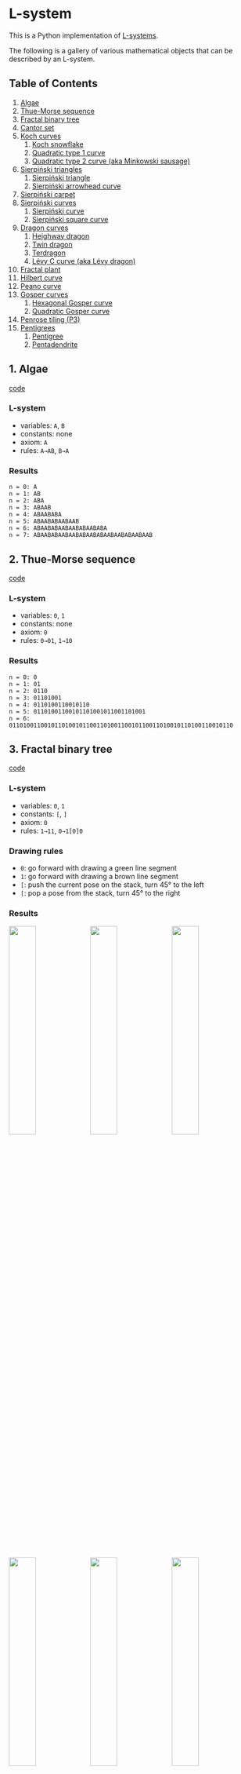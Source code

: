 # L-system

This is a Python implementation of [L-systems](https://en.wikipedia.org/wiki/L-system).

The following is a gallery of various mathematical objects that can be described by an L-system.

## Table of Contents
1. [Algae](#1-algae)
1. [Thue-Morse sequence](#2-thue-morse-sequence)
1. [Fractal binary tree](#3-fractal-binary-tree)
1. [Cantor set](#4-cantor-set)
1. [Koch curves](#5-koch-curves)
    1. [Koch snowflake](#5-1-koch-snowflake)
    1. [Quadratic type 1 curve](#5-2-quadratic-type-1-curve)
    1. [Quadratic type 2 curve (aka Minkowski sausage)](#5-3-quadratic-type-2-curve)
1. [Sierpiński triangles](#6-sierpiński-triangles)
    1. [Sierpiński triangle](#6-1-sierpiński-triangle)
    1. [Sierpiński arrowhead curve](#6-2-sierpiński-arrowhead-curve)
1. [Sierpiński carpet](#7-sierpiński-carpet)
1. [Sierpiński curves](#8-sierpiński-curves)
    1. [Sierpiński curve](#8-1-sierpiński-curve)
    1. [Sierpiński square curve](#8-2-sierpiński-square-curve)
1. [Dragon curves](#9-dragon-curves)
    1. [Heighway dragon](#9-1-heighway-dragon)
    1. [Twin dragon](#9-2-twin-dragon)
    1. [Terdragon](#9-3-terdragon)
    1. [Lévy C curve (aka Lévy dragon)](#9-4-lévy-c-curve-aka-lévy-dragon)
1. [Fractal plant](#10-fractal-plant)
1. [Hilbert curve](#11-hilbert-curve)
1. [Peano curve](#12-peano-curve)
1. [Gosper curves](#13-gosper-curves)
    1. [Hexagonal Gosper curve](#13-1-hexagonal-gosper-curve)
    1. [Quadratic Gosper curve](#13-2-quadratic-gosper-curve)
1. [Penrose tiling (P3)](#14-penrose-tiling-p3)
1. [Pentigrees](#15-pentigrees)
    1. [Pentigree](#15-1-pentigree)
    1. [Pentadendrite](#15-2-pentadendrite)

## 1. Algae
[code](demo/algae.py)

### L-system
- variables: `A`, `B`
- constants: none
- axiom: `A`
- rules: `A→AB`, `B→A`

### Results
```
n = 0: A
n = 1: AB
n = 2: ABA
n = 3: ABAAB
n = 4: ABAABABA
n = 5: ABAABABAABAAB
n = 6: ABAABABAABAABABAABABA
n = 7: ABAABABAABAABABAABABAABAABABAABAAB
```

## 2. Thue-Morse sequence
[code](demo/thue-morse_sequence.py)

### L-system
- variables: `0`, `1`
- constants: none
- axiom: `0`
- rules: `0→01`, `1→10`

### Results
```
n = 0: 0
n = 1: 01
n = 2: 0110
n = 3: 01101001
n = 4: 0110100110010110
n = 5: 01101001100101101001011001101001
n = 6: 0110100110010110100101100110100110010110011010010110100110010110
```

## 3. Fractal binary tree
[code](demo/binary_tree.py)

### L-system
- variables: `0`, `1`
- constants: `[`, `]`
- axiom: `0`
- rules: `1→11`, `0→1[0]0`

### Drawing rules
- `0`: go forward with drawing a green line segment
- `1`: go forward with drawing a brown line segment
- `[`: push the current pose on the stack, turn 45° to the left
- `[`: pop a pose from the stack, turn 45° to the right

### Results
[<img src="resource/binary_tree_0_preview.png" width=33%>](resource/binary_tree_0.svg)[<img src="resource/binary_tree_1_preview.png" width=33%>](resource/binary_tree_1.svg)[<img src="resource/binary_tree_2_preview.png" width=33%>](resource/binary_tree_2.svg)
[<img src="resource/binary_tree_3_preview.png" width=33%>](resource/binary_tree_3.svg)[<img src="resource/binary_tree_4_preview.png" width=33%>](resource/binary_tree_4.svg)[<img src="resource/binary_tree_5_preview.png" width=33%>](resource/binary_tree_5.svg)
[<img src="resource/binary_tree_6_preview.png" width=33%>](resource/binary_tree_6.svg)[<img src="resource/binary_tree_7_preview.png" width=33%>](resource/binary_tree_7.svg)

## 4. Cantor set
[code](demo/cantor_set.py)

### L-system
- variables: `F`, `f`
- constants: none
- axiom: `F`
- rules: `F→FfF`, `f→fff`

### Drawing rules
- `F`: go forward with drawing a line segment
- `f`: go forward without drawing

### Results
[<img src="resource/cantor_set_0_preview.png" width=33%>](resource/cantor_set_0.svg)[<img src="resource/cantor_set_1_preview.png" width=33%>](resource/cantor_set_1.svg)[<img src="resource/cantor_set_2_preview.png" width=33%>](resource/cantor_set_2.svg)
[<img src="resource/cantor_set_3_preview.png" width=33%>](resource/cantor_set_3.svg)[<img src="resource/cantor_set_4_preview.png" width=33%>](resource/cantor_set_4.svg)[<img src="resource/cantor_set_5_preview.png" width=33%>](resource/cantor_set_5.svg)

## 5. Koch curves

### 5-1. Koch snowflake
[code](demo/koch_snowflake.py)
#### L-system
- variables: `F`
- constants: `+`, `-`
- axiom: `F--F--F`
- rules: `F→F+F--F+F`

#### Drawing rules
- `F`: go forward with drawing a line segment
- `+`: turn 60° to the left
- `-`: turn 60° to the right

#### Results
[<img src="resource/koch_snowflake_0_preview.png" width=33%>](resource/koch_snowflake_0.svg)[<img src="resource/koch_snowflake_1_preview.png" width=33%>](resource/koch_snowflake_1.svg)[<img src="resource/koch_snowflake_2_preview.png" width=33%>](resource/koch_snowflake_2.svg)
[<img src="resource/koch_snowflake_3_preview.png" width=33%>](resource/koch_snowflake_3.svg)[<img src="resource/koch_snowflake_4_preview.png" width=33%>](resource/koch_snowflake_4.svg)[<img src="resource/koch_snowflake_5_preview.png" width=33%>](resource/koch_snowflake_5.svg)

### 5-2. Quadratic type 1 curve
[code](demo/koch_quadratic_1.py)
#### L-system
- variables: `F`
- constants: `+`, `-`
- axiom: `F`
- rules: `F→F+F-F-F+F`

#### Drawing rules
- `F`: go forward with drawing a line segment
- `+`: turn 90° to the left
- `-`: turn 90° to the right

#### Results
[<img src="resource/koch_quadratic_1_0_preview.png" width=33%>](resource/koch_quadratic_1_0.svg)[<img src="resource/koch_quadratic_1_1_preview.png" width=33%>](resource/koch_quadratic_1_1.svg)[<img src="resource/koch_quadratic_1_2_preview.png" width=33%>](resource/koch_quadratic_1_2.svg)
[<img src="resource/koch_quadratic_1_3_preview.png" width=33%>](resource/koch_quadratic_1_3.svg)[<img src="resource/koch_quadratic_1_4_preview.png" width=33%>](resource/koch_quadratic_1_4.svg)[<img src="resource/koch_quadratic_1_5_preview.png" width=33%>](resource/koch_quadratic_1_5.svg)

### 5-3. Quadratic type 2 curve (aka Minkowski sausage)
[code](demo/koch_quadratic_2.py)
#### L-system
- variables: `F`
- constants: `+`, `-`
- axiom: `F`
- rules: `F→F+F-F-FF+F+F-F`

#### Drawing rules
- `F`: go forward with drawing a line segment
- `+`: turn 90° to the left
- `-`: turn 90° to the right

#### Results
[<img src="resource/koch_quadratic_2_0_preview.png" width=33%>](resource/koch_quadratic_2_0.svg)[<img src="resource/koch_quadratic_2_1_preview.png" width=33%>](resource/koch_quadratic_2_1.svg)[<img src="resource/koch_quadratic_2_2_preview.png" width=33%>](resource/koch_quadratic_2_2.svg)
[<img src="resource/koch_quadratic_2_3_preview.png" width=33%>](resource/koch_quadratic_2_3.svg)[<img src="resource/koch_quadratic_2_4_preview.png" width=33%>](resource/koch_quadratic_2_4.svg)

## 6. Sierpiński triangles

### 6-1. Sierpiński triangle
[code](demo/sierpinski_triangle.py)

#### L-system
- variables: `F`, `G`
- constants: `+`, `-`
- axiom: `F-G-G`
- rules: `F→F-G+F+G-F`, `G→GG`

#### Drawing rules
- `F`: go forward with drawing a red line segment
- `G`: go forward with drawing a yellow line segment
- `+`: turn 120° to the left
- `-`: turn 120° to the right

#### Results
[<img src="resource/sierpinski_triangle_0_preview.png" width=33%>](resource/sierpinski_triangle_0.svg)[<img src="resource/sierpinski_triangle_1_preview.png" width=33%>](resource/sierpinski_triangle_1.svg)[<img src="resource/sierpinski_triangle_2_preview.png" width=33%>](resource/sierpinski_triangle_2.svg)
[<img src="resource/sierpinski_triangle_3_preview.png" width=33%>](resource/sierpinski_triangle_3.svg)[<img src="resource/sierpinski_triangle_4_preview.png" width=33%>](resource/sierpinski_triangle_4.svg)[<img src="resource/sierpinski_triangle_5_preview.png" width=33%>](resource/sierpinski_triangle_5.svg)

### 6-2. Sierpiński arrowhead curve
[code](demo/sierpinski_arrowhead_curve.py)

#### L-system
- variables: `F`, `G`
- constants: `+`, `-`
- axiom: `F`
- rules: `F→G-F-G`, `G→F+G+F`

#### Drawing rules
- `F`: go forward with drawing a red line segment
- `G`: go forward with drawing a blue line segment
- `+`: turn 60° to the left
- `-`: turn 60° to the right

#### Results
[<img src="resource/sierpinski_arrowhead_curve_0_preview.png" width=33%>](resource/sierpinski_arrowhead_curve_0.svg)[<img src="resource/sierpinski_arrowhead_curve_1_preview.png" width=33%>](resource/sierpinski_arrowhead_curve_1.svg)[<img src="resource/sierpinski_arrowhead_curve_2_preview.png" width=33%>](resource/sierpinski_arrowhead_curve_2.svg)
[<img src="resource/sierpinski_arrowhead_curve_3_preview.png" width=33%>](resource/sierpinski_arrowhead_curve_3.svg)[<img src="resource/sierpinski_arrowhead_curve_4_preview.png" width=33%>](resource/sierpinski_arrowhead_curve_4.svg)[<img src="resource/sierpinski_arrowhead_curve_5_preview.png" width=33%>](resource/sierpinski_arrowhead_curve_5.svg)
[<img src="resource/sierpinski_arrowhead_curve_6_preview.png" width=33%>](resource/sierpinski_arrowhead_curve_6.svg)[<img src="resource/sierpinski_arrowhead_curve_7_preview.png" width=33%>](resource/sierpinski_arrowhead_curve_7.svg)[<img src="resource/sierpinski_arrowhead_curve_8_preview.png" width=33%>](resource/sierpinski_arrowhead_curve_8.svg)

## 7. Sierpiński carpet
[code](demo/sierpinski_carpet.py)

### L-system
- variables: `F`, `f`, `X`
- constants: `+`, `-`
- axiom: `F+F+F+F+X`
- rules: `F→FFF`, `f→fff`, `X→XfXfX+fF++ff-f-fF++ff-f-f-XfFX++ff-f-XfXFX++ff+ff+`

### Drawing rules
- `F`: go forward with drawing a line segment
- `f`: go forward without drawing
- `X`: point a blue dot
- `+`: turn 120° to the left
- `-`: turn 120° to the right

### Results
[<img src="resource/sierpinski_carpet_0_preview.png" width=33%>](resource/sierpinski_carpet_0.svg)[<img src="resource/sierpinski_carpet_1_preview.png" width=33%>](resource/sierpinski_carpet_1.svg)[<img src="resource/sierpinski_carpet_2_preview.png" width=33%>](resource/sierpinski_carpet_2.svg)
[<img src="resource/sierpinski_carpet_3_preview.png" width=33%>](resource/sierpinski_carpet_3.svg)[<img src="resource/sierpinski_carpet_4_preview.png" width=33%>](resource/sierpinski_carpet_4.svg)

## 8. Sierpiński curves

### 8-1. Sierpiński curve
[code](demo/sierpinski_curve.py)

#### L-system
- variables: `X`
- constants: `F`, `+`, `-`
- axiom: `F--XF--F--XF`
- rules: `X→XF+G+XF--F--XF+G+X`

#### Drawing rules
- `X`: do nothing
- `F`: go forward with drawing an orange line segment
- `G`: go forward with drawing a brown line segment
- `+`: turn 45° to the left
- `-`: turn 45° to the right

#### Results
[<img src="resource/sierpinski_curve_0_preview.png" width=33%>](resource/sierpinski_curve_0.svg)[<img src="resource/sierpinski_curve_1_preview.png" width=33%>](resource/sierpinski_curve_1.svg)[<img src="resource/sierpinski_curve_2_preview.png" width=33%>](resource/sierpinski_curve_2.svg)
[<img src="resource/sierpinski_curve_3_preview.png" width=33%>](resource/sierpinski_curve_3.svg)[<img src="resource/sierpinski_curve_4_preview.png" width=33%>](resource/sierpinski_curve_4.svg)[<img src="resource/sierpinski_curve_5_preview.png" width=33%>](resource/sierpinski_curve_5.svg)

### 8-2. Sierpiński square curve
[code](demo/sierpinski_square_curve.py)

#### L-system
- variables: `X`
- constants: `F`, `+`, `-`
- axiom: `F+XF+F+XF`
- rules: `X→XF-F+F-XF+F+XF-F+F-X`

#### Drawing rules
- `X`: do nothing
- `F`: go forward with drawing a line segment
- `+`: turn 90° to the left
- `-`: turn 90° to the right

#### Results
[<img src="resource/sierpinski_square_curve_0_preview.png" width=33%>](resource/sierpinski_square_curve_0.svg)[<img src="resource/sierpinski_square_curve_1_preview.png" width=33%>](resource/sierpinski_square_curve_1.svg)[<img src="resource/sierpinski_square_curve_2_preview.png" width=33%>](resource/sierpinski_square_curve_2.svg)
[<img src="resource/sierpinski_square_curve_3_preview.png" width=33%>](resource/sierpinski_square_curve_3.svg)[<img src="resource/sierpinski_square_curve_4_preview.png" width=33%>](resource/sierpinski_square_curve_4.svg)[<img src="resource/sierpinski_square_curve_5_preview.png" width=33%>](resource/sierpinski_square_curve_5.svg)

## 9. Dragon curves

### 9-1. Heighway dragon
[code](demo/heighway_dragon.py)

#### L-system
- variables: `F`, `G`
- constants: `+`, `-`
- axiom: `F`
- rules: `F→F+G`, `G→F-G`

#### Drawing rules
- `F`: go forward with drawing a red line segment
- `G`: go forward with drawing a green line segment
- `+`: turn 90° to the left
- `-`: turn 90° to the right

#### Results
[<img src="resource/heighway_dragon_0_preview.png" width=33%>](resource/heighway_dragon_0.svg)[<img src="resource/heighway_dragon_1_preview.png" width=33%>](resource/heighway_dragon_1.svg)[<img src="resource/heighway_dragon_2_preview.png" width=33%>](resource/heighway_dragon_2.svg)
[<img src="resource/heighway_dragon_3_preview.png" width=33%>](resource/heighway_dragon_3.svg)[<img src="resource/heighway_dragon_4_preview.png" width=33%>](resource/heighway_dragon_4.svg)[<img src="resource/heighway_dragon_5_preview.png" width=33%>](resource/heighway_dragon_5.svg)
[<img src="resource/heighway_dragon_6_preview.png" width=33%>](resource/heighway_dragon_6.svg)[<img src="resource/heighway_dragon_7_preview.png" width=33%>](resource/heighway_dragon_7.svg)[<img src="resource/heighway_dragon_8_preview.png" width=33%>](resource/heighway_dragon_8.svg)
[<img src="resource/heighway_dragon_9_preview.png" width=33%>](resource/heighway_dragon_9.svg)[<img src="resource/heighway_dragon_10_preview.png" width=33%>](resource/heighway_dragon_10.svg)[<img src="resource/heighway_dragon_11_preview.png" width=33%>](resource/heighway_dragon_11.svg)
[<img src="resource/heighway_dragon_12_preview.png" width=33%>](resource/heighway_dragon_12.svg)[<img src="resource/heighway_dragon_13_preview.png" width=33%>](resource/heighway_dragon_13.svg)

### 9-2. Twin dragon
[code](demo/twin_dragon.py)

#### L-system
- variables: `F`, `G`, `X`, `Y`
- constants: `+`, `-`
- axiom: `F+G+X+Y`
- rules: `F→F+G`, `G→F-G`, `X→X+Y`, `Y→X-Y`

#### Drawing rules
- `F`: go forward with drawing a red line segment
- `G`: go forward with drawing a red line segment
- `X`: go forward with drawing a blue line segment
- `Y`: go forward with drawing a blue line segment
- `+`: turn 90° to the left
- `-`: turn 90° to the right

#### Results
[<img src="resource/twin_dragon_0_preview.png" width=33%>](resource/twin_dragon_0.svg)[<img src="resource/twin_dragon_1_preview.png" width=33%>](resource/twin_dragon_1.svg)[<img src="resource/twin_dragon_2_preview.png" width=33%>](resource/twin_dragon_2.svg)
[<img src="resource/twin_dragon_3_preview.png" width=33%>](resource/twin_dragon_3.svg)[<img src="resource/twin_dragon_4_preview.png" width=33%>](resource/twin_dragon_4.svg)[<img src="resource/twin_dragon_5_preview.png" width=33%>](resource/twin_dragon_5.svg)
[<img src="resource/twin_dragon_6_preview.png" width=33%>](resource/twin_dragon_6.svg)[<img src="resource/twin_dragon_7_preview.png" width=33%>](resource/twin_dragon_7.svg)[<img src="resource/twin_dragon_8_preview.png" width=33%>](resource/twin_dragon_8.svg)
[<img src="resource/twin_dragon_9_preview.png" width=33%>](resource/twin_dragon_9.svg)[<img src="resource/twin_dragon_10_preview.png" width=33%>](resource/twin_dragon_10.svg)[<img src="resource/twin_dragon_11_preview.png" width=33%>](resource/twin_dragon_11.svg)
[<img src="resource/twin_dragon_12_preview.png" width=33%>](resource/twin_dragon_12.svg)

### 9-3. Terdragon
[code](demo/terdragon.py)

#### L-system
- variables: `F`, `G`, `H`
- constants: `+`, `-`
- axiom: `F+G-H`
- rules: `F→F+F-F`, `G→G+G-G`, `H→H+H-H`

#### Drawing rules
- `F`: go forward with drawing a red line segment
- `G`: go forward with drawing a green line segment
- `H`: go forward with drawing a blue line segment
- `+`: turn 120° to the left
- `-`: turn 120° to the right

#### Results
[<img src="resource/terdragon_0_preview.png" width=33%>](resource/terdragon_0.svg)[<img src="resource/terdragon_1_preview.png" width=33%>](resource/terdragon_1.svg)[<img src="resource/terdragon_2_preview.png" width=33%>](resource/terdragon_2.svg)
[<img src="resource/terdragon_3_preview.png" width=33%>](resource/terdragon_3.svg)[<img src="resource/terdragon_4_preview.png" width=33%>](resource/terdragon_4.svg)[<img src="resource/terdragon_5_preview.png" width=33%>](resource/terdragon_5.svg)
[<img src="resource/terdragon_6_preview.png" width=33%>](resource/terdragon_6.svg)[<img src="resource/terdragon_7_preview.png" width=33%>](resource/terdragon_7.svg)

### 9-4. Lévy C curve (aka Lévy dragon)
[code](demo/levy_c_curve.py)

#### L-system
- variables: `F`
- constants: `+`, `-`
- axiom: `F`
- rules: `F→+F--F+`

#### Drawing rules
- `F`: go forward with drawing a line segment
- `+`: turn 45° to the left
- `-`: turn 45° to the right

#### Results
[<img src="resource/levy_c_curve_0_preview.png" width=33%>](resource/levy_c_curve_0.svg)[<img src="resource/levy_c_curve_1_preview.png" width=33%>](resource/levy_c_curve_1.svg)[<img src="resource/levy_c_curve_2_preview.png" width=33%>](resource/levy_c_curve_2.svg)
[<img src="resource/levy_c_curve_3_preview.png" width=33%>](resource/levy_c_curve_3.svg)[<img src="resource/levy_c_curve_4_preview.png" width=33%>](resource/levy_c_curve_4.svg)[<img src="resource/levy_c_curve_5_preview.png" width=33%>](resource/levy_c_curve_5.svg)
[<img src="resource/levy_c_curve_6_preview.png" width=33%>](resource/levy_c_curve_6.svg)[<img src="resource/levy_c_curve_7_preview.png" width=33%>](resource/levy_c_curve_7.svg)[<img src="resource/levy_c_curve_8_preview.png" width=33%>](resource/levy_c_curve_8.svg)
[<img src="resource/levy_c_curve_9_preview.png" width=33%>](resource/levy_c_curve_9.svg)[<img src="resource/levy_c_curve_10_preview.png" width=33%>](resource/levy_c_curve_10.svg)[<img src="resource/levy_c_curve_11_preview.png" width=33%>](resource/levy_c_curve_11.svg)
[<img src="resource/levy_c_curve_12_preview.png" width=33%>](resource/levy_c_curve_12.svg)[<img src="resource/levy_c_curve_13_preview.png" width=33%>](resource/levy_c_curve_13.svg)

## 10. Fractal plant
[code](demo/fractal_plant.py)

### L-system
- variables: `F`, `X`
- constants: `+`, `-`, `[`, `]`
- axiom: `X`
- rules: `F→FF`, `X→F+[[X]-X]-F[-FX]+X`

### Drawing rules
- `F`: go forward with drawing a line segment
- `X`: do nothing
- `+`: turn 25° to the left
- `-`: turn 25° to the right
- `[`: push the current pose on the stack
- `]`: pop a pose from the stack

### Results
[<img src="resource/fractal_plant_0_preview.png" width=33%>](resource/fractal_plant_0.svg)[<img src="resource/fractal_plant_1_preview.png" width=33%>](resource/fractal_plant_1.svg)[<img src="resource/fractal_plant_2_preview.png" width=33%>](resource/fractal_plant_2.svg)
[<img src="resource/fractal_plant_3_preview.png" width=33%>](resource/fractal_plant_3.svg)[<img src="resource/fractal_plant_4_preview.png" width=33%>](resource/fractal_plant_4.svg)[<img src="resource/fractal_plant_5_preview.png" width=33%>](resource/fractal_plant_5.svg)
[<img src="resource/fractal_plant_6_preview.png" width=33%>](resource/fractal_plant_6.svg)[<img src="resource/fractal_plant_7_preview.png" width=33%>](resource/fractal_plant_7.svg)

## 11. Hilbert curve
[code](demo/hilbert_curve.py)

### L-system
- variables: `X`, `Y`
- constants: `F`, `+`, `-`
- axiom: `X`
- rules: `X→+YF-XFX-FY+`, `Y→-XF+YFY+FX-`

### Drawing rules
- `F`: go forward with drawing a line segment
- `X`: do nothing
- `Y`: do nothing
- `+`: turn 90° to the left
- `-`: turn 90° to the right

### Results
[<img src="resource/hilbert_curve_0_preview.png" width=33%>](resource/hilbert_curve_0.svg)[<img src="resource/hilbert_curve_1_preview.png" width=33%>](resource/hilbert_curve_1.svg)[<img src="resource/hilbert_curve_2_preview.png" width=33%>](resource/hilbert_curve_2.svg)
[<img src="resource/hilbert_curve_3_preview.png" width=33%>](resource/hilbert_curve_3.svg)[<img src="resource/hilbert_curve_4_preview.png" width=33%>](resource/hilbert_curve_4.svg)[<img src="resource/hilbert_curve_5_preview.png" width=33%>](resource/hilbert_curve_5.svg)
[<img src="resource/hilbert_curve_6_preview.png" width=33%>](resource/hilbert_curve_6.svg)[<img src="resource/hilbert_curve_7_preview.png" width=33%>](resource/hilbert_curve_7.svg)

## 12. Peano curve
[code](demo/peano_curve.py)

### L-system
- variables: `X`, `Y`
- constants: `F`, `+`, `-`
- axiom: `X`
- rules: `X→XFYFX-F-YFXFY+F+XFYFX`, `Y→YFXFY+F+XFYFX-F-YFXFY`

### Drawing rules
- `F`: go forward with drawing a line segment
- `X`: do nothing
- `Y`: do nothing
- `+`: turn 90° to the left
- `-`: turn 90° to the right

### Results
[<img src="resource/peano_curve_0_preview.png" width=33%>](resource/peano_curve_0.svg)[<img src="resource/peano_curve_1_preview.png" width=33%>](resource/peano_curve_1.svg)[<img src="resource/peano_curve_2_preview.png" width=33%>](resource/peano_curve_2.svg)
[<img src="resource/peano_curve_3_preview.png" width=33%>](resource/peano_curve_3.svg)[<img src="resource/peano_curve_4_preview.png" width=33%>](resource/peano_curve_4.svg)

## 13. Gosper curves

### 13-1. Hexagonal Gosper curve
[code](demo/hexagonal_gosper_curve.py)

#### L-system
- variables: `F`, `G`
- constants: `+`, `-`
- axiom: `F`
- rules: `F→F-G--G+F++FF+G-`, `G→+F-GG--G-F++F+G`

#### Drawing rules
- `F`: go forward with drawing a green line segment
- `G`: go forward with drawing a blue line segment
- `+`: turn 60° to the left
- `-`: turn 60° to the right

#### Results
[<img src="resource/hexagonal_gosper_curve_0_preview.png" width=33%>](resource/hexagonal_gosper_curve_0.svg)[<img src="resource/hexagonal_gosper_curve_1_preview.png" width=33%>](resource/hexagonal_gosper_curve_1.svg)[<img src="resource/hexagonal_gosper_curve_2_preview.png" width=33%>](resource/hexagonal_gosper_curve_2.svg)
[<img src="resource/hexagonal_gosper_curve_3_preview.png" width=33%>](resource/hexagonal_gosper_curve_3.svg)[<img src="resource/hexagonal_gosper_curve_4_preview.png" width=33%>](resource/hexagonal_gosper_curve_4.svg)[<img src="resource/hexagonal_gosper_curve_5_preview.png" width=33%>](resource/hexagonal_gosper_curve_5.svg)

### 13-2. Quadratic Gosper curve
[code](demo/quadratic_gosper_curve.py)

#### L-system
- variables: `F`, `G`
- constants: `+`, `-`
- axiom: `G`
- rules: `F→FF-G-G+F+F-G-GF+G+FFG-F+G+FF+G-FG-G-F+F+GG-`, `G→+FF-G-G+F+FG+F-GG-F-G+FGG-F-GF+F+G-G-F+F+GG`

#### Drawing rules
- `F`: go forward with drawing a green line segment
- `G`: go forward with drawing a blue line segment
- `+`: turn 90° to the left
- `-`: turn 90° to the right

#### Results
[<img src="resource/quadratic_gosper_curve_0_preview.png" width=33%>](resource/quadratic_gosper_curve_0.svg)[<img src="resource/quadratic_gosper_curve_1_preview.png" width=33%>](resource/quadratic_gosper_curve_1.svg)[<img src="resource/quadratic_gosper_curve_2_preview.png" width=33%>](resource/quadratic_gosper_curve_2.svg)
[<img src="resource/quadratic_gosper_curve_3_preview.png" width=33%>](resource/quadratic_gosper_curve_3.svg)

## 14. Penrose tiling (P3)
[code](demo/penrose_tiling_P3.py)

### L-system
- variables: `F`, `1`, `2`, `3`, `4`
- constants: `+`, `-`, `[`, `]`
- axiom: `[2]++[2]++[2]++[2]++[2]`
- rules:
    - `F→(empty)`
    - `1→3F++4F----2F[-3F----1F]++`
    - `2→+3F--4F[---1F--2F]+`
    - `3→-1F++2F[+++3F++4F]-`
    - `4→--3F++++1F[+4F++++2F]--2F`

### Drawing rules
- `F`: go forward with drawing a line segment
- `1`: do nothing
- `2`: do nothing
- `3`: do nothing
- `4`: do nothing
- `+`: turn 36° to the left
- `-`: turn 36° to the right
- `[`: push the current pose on the stack
- `]`: pop a pose from the stack

### Results
[<img src="resource/penrose_tiling_P3_0_preview.png" width=33%>](resource/penrose_tiling_P3_0.svg)[<img src="resource/penrose_tiling_P3_1_preview.png" width=33%>](resource/penrose_tiling_P3_1.svg)[<img src="resource/penrose_tiling_P3_2_preview.png" width=33%>](resource/penrose_tiling_P3_2.svg)
[<img src="resource/penrose_tiling_P3_3_preview.png" width=33%>](resource/penrose_tiling_P3_3.svg)[<img src="resource/penrose_tiling_P3_4_preview.png" width=33%>](resource/penrose_tiling_P3_4.svg)[<img src="resource/penrose_tiling_P3_5_preview.png" width=33%>](resource/penrose_tiling_P3_5.svg)
[<img src="resource/penrose_tiling_P3_6_preview.png" width=33%>](resource/penrose_tiling_P3_6.svg)

## 15. Pentigrees

### 15-1. Pentigree
[code](demo/pentigree.py)

#### L-system
- variables: `1`, `2`, `3`, `4`, `5`
- constants: `+`, `-`
- axiom: `1++2++3++4++5`
- rules:
    - `1→+1++1----1--1++1++1-`
    - `2→+2++2----2--2++2++2-`
    - `3→+3++3----3--3++3++3-`
    - `4→+4++4----4--4++4++4-`
    - `5→+5++5----5--5++5++5-`

#### Drawing rules
- `1`: go forward with drawing a red line segment
- `2`: go forward with drawing a yellow line segment
- `3`: go forward with drawing a green line segment
- `4`: go forward with drawing a blue line segment
- `5`: go forward with drawing a purple line segment
- `+`: turn 36° to the left
- `-`: turn 36° to the right

#### Results
[<img src="resource/pentigree_0_preview.png" width=33%>](resource/pentigree_0.svg)[<img src="resource/pentigree_1_preview.png" width=33%>](resource/pentigree_1.svg)[<img src="resource/pentigree_2_preview.png" width=33%>](resource/pentigree_2.svg)
[<img src="resource/pentigree_3_preview.png" width=33%>](resource/pentigree_3.svg)[<img src="resource/pentigree_4_preview.png" width=33%>](resource/pentigree_4.svg)[<img src="resource/pentigree_5_preview.png" width=33%>](resource/pentigree_5.svg)

### 15-2. Pentadendrite
[code](demo/pentadendrite.py)

#### L-system
- variables: `1`, `2`, `3`, `4`, `5`
- constants: `+`, `-`
- axiom: `1+2+3+4+5`
- rules:
    - `1→1+1-1--1+1+1`
    - `2→2+2-2--2+2+2`
    - `3→3+3-3--3+3+3`
    - `4→4+4-4--4+4+4`
    - `5→5+5-5--5+5+5`

#### Drawing rules
- `1`: go forward with drawing a red line segment
- `2`: go forward with drawing a yellow line segment
- `3`: go forward with drawing a green line segment
- `4`: go forward with drawing a blue line segment
- `5`: go forward with drawing a purple line segment
- `+`: turn 72° to the left
- `-`: turn 72° to the right

#### Results
[<img src="resource/pentadendrite_0_preview.png" width=33%>](resource/pentadendrite_0.svg)[<img src="resource/pentadendrite_1_preview.png" width=33%>](resource/pentadendrite_1.svg)[<img src="resource/pentadendrite_2_preview.png" width=33%>](resource/pentadendrite_2.svg)
[<img src="resource/pentadendrite_3_preview.png" width=33%>](resource/pentadendrite_3.svg)[<img src="resource/pentadendrite_4_preview.png" width=33%>](resource/pentadendrite_4.svg)[<img src="resource/pentadendrite_5_preview.png" width=33%>](resource/pentadendrite_5.svg)

## References
- Przemyslaw Prusinkiewicz and Aristid Lindenmayer. *The Algorithmic Beauty of Plants*, Springer-Verlag, 1990.
- Lawrence H. Riddle, Classic Iterated Function Systems, https://larryriddle.agnesscott.org/ifs/ifs.htm
- StackExchange - Does there exist an L-system for the sierpiński curve, https://math.stackexchange.com/questions/3393187
- Wikipedia articles
    - https://en.wikipedia.org/wiki/L-system
    - https://en.wikipedia.org/wiki/Thue%E2%80%93Morse_sequence
    - https://en.wikipedia.org/wiki/Koch_snowflake
    - https://en.wikipedia.org/wiki/Sierpi%C5%84ski_curve
    - https://en.wikipedia.org/wiki/Hilbert_curve
    - https://en.wikipedia.org/wiki/Peano_curve
    - https://en.wikipedia.org/wiki/Gosper_curve
    - https://en.wikipedia.org/wiki/Dragon_curve
    - https://es.wikipedia.org/wiki/Teselaci%C3%B3n_de_Penrose
